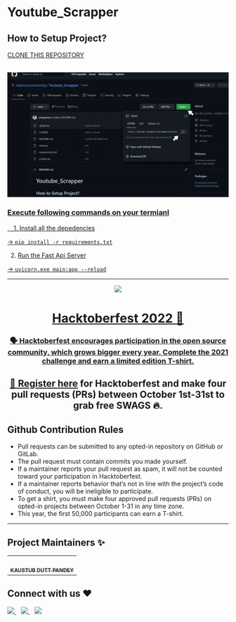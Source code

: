 # Youtube_Scrapper

<h2>How to Setup Project?</h2>
<a href= "https://github.com/matrixiocommunity/Youtube_Scrapper.git">CLONE THIS REPOSITORY</a>
<br><br>
<p>
    <a href="https://github.com/matrixiocommunity/Youtube_Scrapper.git">
        <img style="width:900px;" src= "assests\Untitled design.gif"
    </a>
</p>
<h3>Execute following commands on your termianl</h3>

&emsp;1. Install all the depedencies

  -> ``` pip install -r requirements.txt ```

2. Run the Fast Api Server

  -> ``` uvicorn.exe main:app --reload ```
  
---

<p align="center">
    <a href="https://hacktoberfest.digitalocean.com/">
        <img src="https://user-images.githubusercontent.com/100709956/195295606-1601c2fb-cf30-4e63-b7a9-c29b966aabc9.png"
  ![Hackoctoberfest](https://user-images.githubusercontent.com/100709956/195295606-1601c2fb-cf30-4e63-b7a9-c29b966aabc9.png)
    </a>
</p>

<h1 align="center"> Hacktoberfest 2022 🌟</h1>

<div align="center">

### 🗣 Hacktoberfest encourages participation in the open source community, which grows bigger every year. Complete the 2021 challenge and earn a limited edition T-shirt.

📢 **Register [here](https://hacktoberfest.com) for Hacktoberfest and make four pull requests (PRs) between October 1st-31st to grab free SWAGS 🔥.**
---
</div>
  
## Github Contribution Rules
- Pull requests can be submitted to any opted-in repository on GitHub or GitLab.
- The pull request must contain commits you made yourself.
- If a maintainer reports your pull request as spam, it will not be counted toward your participation in Hacktoberfest.
- If a maintainer reports behavior that’s not in line with the project’s code of conduct, you will be ineligible to participate.
- To get a shirt, you must make four approved pull requests (PRs) on opted-in projects between October 1-31 in any time zone.
- This year, the first 50,000 participants can earn a T-shirt.
---

## Project Maintainers ✨
<table>
<tr><td align="center"><a href="https://github.com/kdpandey09"><kbd><img src="https://avatars.githubusercontent.com/u/81414421?v=4" title="github" width="100px;" alt=""/></kbd><br /><sub><b>KAUSTUB DUTT PANDEY</b></sub></a><br</td>
</table>
  
  
  
## Connect with us ❤️
  <a href="https://twitter.com/Matrixio6/">
    <img width="30px" src="https://www.vectorlogo.zone/logos/twitter/twitter-official.svg" />
  </a>&ensp;
  <a href="https://www.linkedin.com/company/matrix-io/">
    <img width="30px" src="https://www.vectorlogo.zone/logos/linkedin/linkedin-icon.svg" />
  </a>&ensp;
  <a href="https://www.instagram.com/matrixiocommunity/">
    <img width="30px" src="https://www.vectorlogo.zone/logos/instagram/instagram-icon.svg" />




